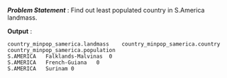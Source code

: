 ***Problem Statement*** : Find out least populated country in S.America landmass.


**Output** :
```
country_minpop_samerica.landmass	country_minpop_samerica.country	country_minpop_samerica.population
S.AMERICA	Falklands-Malvinas	0
S.AMERICA	French-Guiana	0
S.AMERICA	Surinam	0
```
